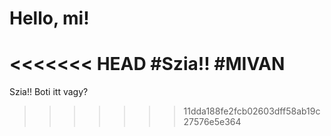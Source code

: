 # Hello, mi!
<<<<<<< HEAD
#Szia!!
#MIVAN
=======
Szia!!
Boti itt vagy?
>>>>>>> 11dda188fe2fcb02603dff58ab19c27576e5e364

